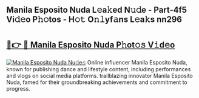 ## Manila Esposito Nuda L𝚎a𝚔ed N𝚞𝚍e - Part-4f5 Vi𝚍𝚎o P𝚑𝚘tos - H𝚘𝚝 O𝚗𝚕yf𝚊ns L𝚎a𝚔s nn296

# <h2><a href="http://kf8741.oniu.top/?m=Manila+Esposito+Nuda">🔗👉 🔴 Manila Esposito Nuda P𝚑ot𝚘𝚜 V𝚒d𝚎o</a></h2>

[![Manila Esposito Nuda Nu𝚍e𝚜](https://i.imgur.com/0qMVB7G.gif)](http://kf8741.oniu.top/?m=Manila+Esposito+Nuda)
Online influencer Manila Esposito Nuda, known for publishing dance and lifestyle content, including performances and vlogs on social media platforms. trailblazing innovator Manila Esposito Nuda, famed for their groundbreaking achievements and commitment to progress.  
